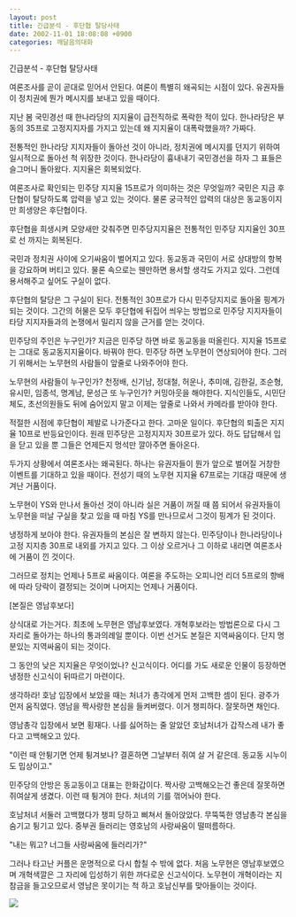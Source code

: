 ```yaml
---
layout: post
title: 긴급분석 - 후단협 탈당사태
date: 2002-11-01 18:08:08 +0900
categories: 깨달음의대화
---
```

긴급분석 - 후단협 탈당사태
  

  
여론조사를 곧이 곧대로 믿어서 안된다. 여론이 특별히 왜곡되는 시점이 있다. 유권자들이 정치권에 뭔가 메시지를 보내고 있을 때이다.
  

  
지난 봄 국민경선 때 한나라당의 지지율이 급전직하로 폭락한 적이 있다. 한나라당은 부동의 35프로 고정지지자를 가지고 있는데 왜 지지율이 대폭락했을까? 가짜다.
  

  
전통적인 한나라당 지지자들이 돌아선 것이 아니라, 정치권에 메시지를 던지기 위하여 일시적으로 돌아선 척 위장한 것이다. 한나라당이 흉내내기 국민경선을 하자 그 표들은 슬그머니 돌아왔다. 지지율은 회복되었다.
  

  
여론조사로 확인되는 민주당 지지율 15프로가 의미하는 것은 무엇일까? 국민은 지금 후단협이 탈당하도록 압력을 넣고 있는 것이다. 물론 궁극적인 압력의 대상은 동교동이지만 희생양은 후단협이다.
  

  
후단협을 희생시켜 모양새만 갖춰주면 민주당지지율은 전통적인 민주당 지지율인 30프로 선 까지는 회복된다.
  

  
국민과 정치권 사이에 오기싸움이 벌어지고 있다. 동교동과 국민이 서로 상대방의 항복을 강요하며 버티고 있다. 물론 속으로는 웬만하면 용서할 생각도 가지고 있다. 그런데 용서해주고 싶어도 구실이 없다.
  

  
후단협의 탈당은 그 구실이 된다. 전통적인 30프로가 다시 민주당지지로 돌아올 핑계가 되는 것이다. 그간의 허물은 모두 후단협에 뒤집어 씌우는 방법으로 민주당 지지자들이 타당 지지자들과의 논쟁에서 밀리지 않을 근거를 얻는 것이다.
  

  
민주당의 주인은 누구인가? 지금은 민주당 하면 바로 동교동을 떠올린다. 지지율 15프로는 그대로 동교동지지율이다. 바꿔야 한다. 민주당 하면 노무현이 연상되어야 한다. 그러기 위해서는 노무현의 사람들이 앞줄로 나와주어야 한다.
  

  
노무현의 사람들이 누구인가? 천정배, 신기남, 정대철, 허운나, 추미애, 김한길, 조순형, 유시민, 임종석, 명계남, 문성근 또 누구인가? 커밍아웃을 해야한다. 지식인들도, 시민단체도, 초선의원들도 뒤에 숨어있지 말고 이제는 앞줄로 나와서 카메라를 받아야 한다.
  

  
적절한 시점에 후단협이 제발로 나가준다고 한다. 고마운 일이다. 후단협의 퇴출은 지지율 10프로 반등요인이다. 원래 민주당은 고정지지자 30프로가 있다. 하도 답답해서 입을 닫고 있을 뿐 그들은 언제든지 멍석만 깔아주면 돌아온다.
  

  
두가지 상황에서 여론조사는 왜곡된다. 하나는 유권자들이 뭔가 앞으로 벌어질 거창한 이벤트를 기대하고 있을 때이다. 전성기 때의 노무현 지지율 67프로는 기대감 때문에 생겨난 거품이다.
  

  
노무현이 YS와 만나서 돌아선 것이 아니라 실은 거품이 꺼질 때 쯤 되어서 유권자들이 노무현을 떠날 구실을 찾고 있을 때 마침 YS를 만나므로서 그것이 핑계가 된 것이다.
  

  
냉정하게 보아야 한다. 유권자들의 본심은 잘 변하지 않는다. 민주당이나 한나라당이나 고정 지지층 30프로 내외를 가지고 있다. 그 이상 오르거나 그 이하로 내리면 여론조사에 거품이 낀 것이다.
  

  
그러므로 정치는 언제나 5프로 싸움이다. 여론을 주도하는 오피니언 리더 5프로의 향배에 따라 당락이 결정되는 것이며 나머지는 언제나 거품이다.
  

  

  

  
[본질은 영남후보다]
  
상식대로 가는거다. 최초에 노무현은 영남후보였다. 개혁후보라는 방법론으로 다시 그 자리로 돌아가는 하나의 통과의례일 뿐이다. 이번 선거도 본질은 지역싸움이다. 단지 명분있는 지역싸움이 되는 것이다.
  

  
그 동안의 낮은 지지율은 무엇이었나? 신고식이다. 어디를 가도 새로운 인물이 등장하면 냉정한 신고식이 뒤따르기 마련이다.
  

  
생각하라! 호남 입장에서 보았을 때는 처녀가 총각에게 먼저 고백한 셈이 된다. 광주가 먼저 움직였다. 영남을 짝사랑한 본심을 들켜버렸다. 이거 챙피하다. 잘못하면 채인다.
  

  
영남총각 입장에서 보면 횡재다. 나를 싫어하는 줄 알았던 호남처녀가 갑작스레 내가 좋다고 고백해오고 있다.
  

  
"이런 때 안튕기면 언제 튕겨보나? 결혼하면 그날부터 쥐여 살 거 같은데. 동교동 시누이도 밉상이고."
  

  
민주당의 안방은 동교동이고 대표는 한화갑이다. 짝사랑 고백해오는건 좋은데 잘못하면 쥐여살게 생겼다. 이런 때 튕겨야 한다. 처녀의 기를 꺾어놔야 한다.
  

  
호남처녀 서둘러 고백했다가 챙피 당하고 삐쳐서 돌아앉았다. 무뚝뚝한 영남총각 본심을 숨기고 튕기고 있다. 중부권 들러리는 영호남의 사랑싸움이 떨떠름하다.
  

  
"내는 뭐고? 너그들 사랑싸움에 들러리가?"
  

  
그러나 타고난 커플은 운명적으로 다시 합칠 수 밖에 없다. 처음 노무현은 영남후보였으며 개혁색깔은 그 자리에 입성하기 위한 까다로운 신고식이다. 노무현이 개혁이라는 지참금을 들고오므로서 영남은 못이기는 척 하고 호남신부를 맞아들이는 것이다.
  

  

  
<a href=http://www.seoprise.com target="_blank" border="0"><img src=http://drkimz.com/technote/board/private/upimg/1035968960.jpg></a>
